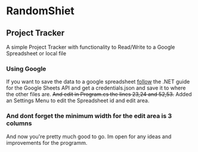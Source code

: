 # RandomShiet



## Project Tracker
A simple Project Tracker with functionality to Read/Write to a Google Spreadsheet or local file

### Using Google
If you want to save the data to a google spreadsheet [follow](https://developers.google.com/sheets/api/quickstart/dotnet) the .NET guide
for the Google Sheets API and get a credentials.json and save it to where the other files are.
~~And edit in Program.cs the lines 23,24 and 52,53.~~
Added an Settings Menu to edit the Spreadsheet id and edit area.
### And dont forget the minimum width for the edit area is 3 columns

And now you're pretty much good to go. Im open for any ideas and improvements for the programm. 
